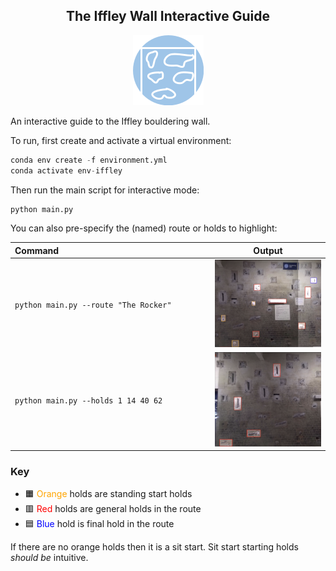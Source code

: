 <div align="center">

## The Iffley Wall Interactive Guide

![Alt text](img/icon.png?raw=true "Icon")

</div>

 An interactive guide to the Iffley bouldering wall.

 To run, first create and activate a virtual environment:

```python
conda env create -f environment.yml
conda activate env-iffley
```

Then run the main script for interactive mode:

```python
python main.py
```

You can also pre-specify the (named) route or holds to highlight:

Command⠀⠀⠀⠀⠀⠀⠀⠀⠀⠀⠀⠀⠀⠀⠀⠀⠀⠀⠀⠀⠀⠀⠀  | Output
--------|-------
`python main.py --route "The Rocker"` | ![Alt text](img/rocker.png?raw=true "The Rocker")
`python main.py --holds 1 14 40 62` | ![Alt text](img/holds.png?raw=true "Holds")

### Key

- 🟧 <span style="color:orange">Orange</span> holds are standing start holds
- 🟥 <span style="color:red">Red</span> holds are general holds in the route
- 🟦 <span style="color:blue">Blue</span> hold is final hold in the route

If there are no orange holds then it is a sit start. Sit start starting holds *should be* intuitive.
